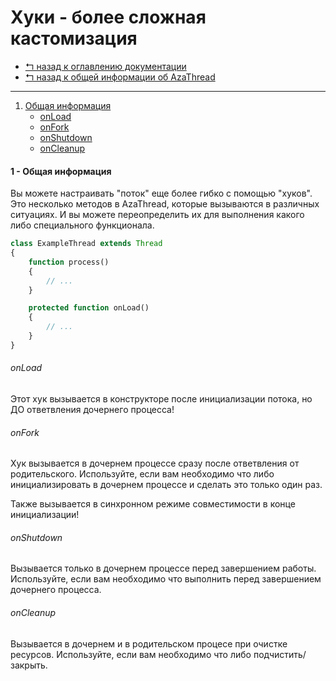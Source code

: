 Хуки - более сложная кастомизация
=================================

* [↰ назад к оглавлению документации](0.Index.md)
* [↰ назад к общей информации об AzaThread](../../../../#azathread)


---


1. [Общая информация](#1----)
   * [onLoad](#onload)
   * [onFork](#onfork)
   * [onShutdown](#onshutdown)
   * [onCleanup](#oncleanup)



#### 1 - Общая информация

Вы можете настраивать "поток" еще более гибко с помощью "хуков". Это несколько методов в AzaThread, которые вызываются в различных ситуациях. И вы можете переопределить их для выполнения какого либо специального функционала.

```php
class ExampleThread extends Thread
{
	function process()
	{
		// ...
	}

	protected function onLoad()
	{
		// ...
	}
}
```



###### onLoad

Этот хук вызывается в конструкторе после инициализации потока, но ДО ответвления дочернего процесса!


###### onFork

Хук вызывается в дочернем процессе сразу после ответвления от родительского. Используйте, если вам необходимо что либо инициализировать в дочернем процессе и сделать это только один раз.

Также вызывается в синхронном режиме совместимости в конце инициализации!


###### onShutdown

Вызывается только в дочернем процессе перед завершением работы. Используйте, если вам необходимо что выполнить перед завершением дочернего процесса.


###### onCleanup

Вызывается в дочернем и в родительском процесе при очистке ресурсов. Используйте, если вам необходимо что либо подчистить/закрыть.
